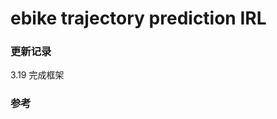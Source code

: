 <!--
 * @Author: Vansw
 * @Email: wansiwei1010@163.com
 * @Date: 2022-03-19 10:11:58
 * @LastEditTime: 2022-03-19 10:16:02
 * @LastEditors: Vansw
 * @Description: ebike trajectory prediction
 * @FilePath: //Preference-Planning-Deep-IRLd://MyProject//ebike_trajectory_prediction//README.md
-->
# ebike trajectory prediction IRL
### 更新记录
3.19 完成框架

### 参考


